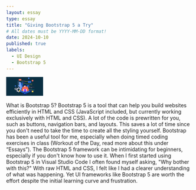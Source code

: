```yaml
---
layout: essay
type: essay
title: "Giving Bootstrap 5 a Try"
# All dates must be YYYY-MM-DD format!
date: 2024-10-10
published: true
labels:
  - UI Design
  - Bootstrap 5
---
```


<img width="100px" class="rounded float-start pe-4" src="../img/images.png">

What is Bootstrap 5?
 	Bootstrap 5 is a tool that can help you build websites efficiently in HTML and CSS (JavaScript included,  but currently working exclusively with HTML and CSS). A lot of the code is prewritten for you, such as buttons, navigation bars, and layouts. This saves a lot of time since you don't need to take the time to create all the styling yourself. Bootstrap has been a useful tool for me, especially when doing timed coding exercises in class (Workout of the Day, read more about this under “Essays”).
The Bootstrap 5 framework can be intimidating for beginners, especially if you don't know how to use it. When I first started using Bootstrap 5 in Visual Studio Code I often found myself asking, "Why bother with this?" With raw HTML and CSS, I felt like I had a clearer understanding of what was happening. Yet UI frameworks like Bootstrap 5 are worth the effort despite the initial learning curve and frustration. 
